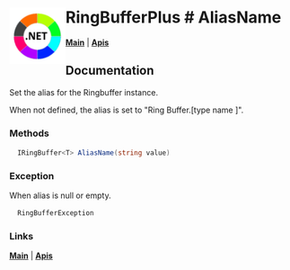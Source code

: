 # <img align="left" width="100" height="100" src="./images/icon.png"> RingBufferPlus # AliasName

[**Main**](index.md#help) | 
[**Apis**](index.md#apis)

## Documentation
Set the alias for the Ringbuffer instance.

When not defined, the alias is set to "Ring Buffer.[type name <T>]".

### Methods

```csharp
  IRingBuffer<T> AliasName(string value)
``` 

### Exception

 When alias is null or empty.

```csharp
  RingBufferException
``` 

### Links
[**Main**](index.md#help) | 
[**Apis**](index.md#apis)

